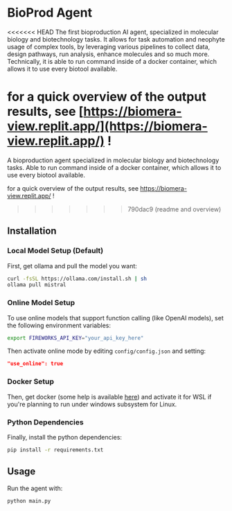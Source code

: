 # BioProd Agent

<<<<<<< HEAD
The first bioproduction AI agent, specialized in molecular biology and biotechnology tasks. It allows for task automation and neophyte usage of complex tools, by leveraging various pipelines to collect data, design pathways, run analysis, enhance molecules and so much more. Technically, it is able to run command inside of a docker container, which allows it to use every biotool available.

for a quick overview of the output results, see [https://biomera-view.replit.app/](https://biomera-view.replit.app/) !
=======
A bioproduction agent specialized in molecular biology and biotechnology tasks. Able to run command inside of a docker container, which allows it to use every biotool available.

for a quick overview of the output results, see https://biomera-view.replit.app/ !
>>>>>>> 790dac9 (readme and overview)

## Installation

### Local Model Setup (Default)

First, get ollama and pull the model you want:

```bash
curl -fsSL https://ollama.com/install.sh | sh
ollama pull mistral
```

### Online Model Setup

To use online models that support function calling (like OpenAI models), set the following environment variables:

```bash
export FIREWORKS_API_KEY="your_api_key_here"
```

Then activate online mode by editing `config/config.json` and setting:
```json
"use_online": true
```

### Docker Setup

Then, get docker (some help is available [here](https://docs.docker.com/engine/install/)) and activate it for WSL if you're planning to run under windows subsystem for Linux.

### Python Dependencies

Finally, install the python dependencies:

```bash
pip install -r requirements.txt
```

## Usage

Run the agent with:

```bash
python main.py
```
